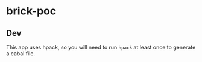 # brick-poc

## Dev

This app uses hpack, so you will need to run `hpack` at least once to generate a cabal file.